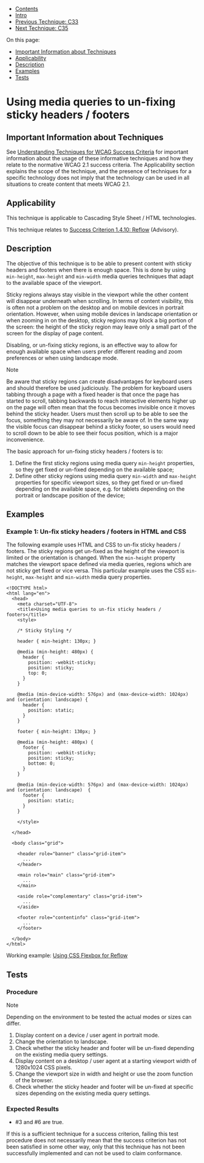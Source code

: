 -   [Contents](https://www.w3.org/WAI/WCAG21/Techniques/#techniques "Table of Contents")
-   [Intro](https://www.w3.org/WAI/WCAG21/Techniques/#introduction "Introduction to Techniques")
-   [Previous Technique: C33](C33)
-   [Next Technique: C35](C35)

On this page:

-   [Important Information about Techniques](#important-information)
-   [Applicability](#applicability)
-   [Description](#description)
-   [Examples](#examples)
-   [Tests](#tests)

Using media queries to un-fixing sticky headers / footers
=========================================================

Important Information about Techniques
--------------------------------------

See [Understanding Techniques for WCAG Success Criteria](https://www.w3.org/WAI/WCAG21/Understanding/understanding-techniques) for important information about the usage of these informative techniques and how they relate to the normative WCAG 2.1 success criteria. The Applicability section explains the scope of the technique, and the presence of techniques for a specific technology does not imply that the technology can be used in all situations to create content that meets WCAG 2.1.

Applicability
-------------

This technique is applicable to Cascading Style Sheet / HTML technologies.

This technique relates to [Success Criterion 1.4.10: Reflow](https://www.w3.org/WAI/WCAG21/Understanding/reflow) (Advisory).

Description
-----------

The objective of this technique is to be able to present content with sticky headers and footers when there is enough space. This is done by using `min-height`, `max-height` and `min-width` media queries techniques that adapt to the available space of the viewport.

Sticky regions always stay visible in the viewport while the other content will disappear underneath when scrolling. In terms of content visibility, this is often not a problem on the desktop and on mobile devices in portrait orientation. However, when using mobile devices in landscape orientation or when zooming in on the desktop, sticky regions may block a big portion of the screen: the height of the sticky region may leave only a small part of the screen for the display of page content.

Disabling, or un-fixing sticky regions, is an effective way to allow for enough available space when users prefer different reading and zoom preferences or when using landscape mode.

Note

Be aware that sticky regions can create disadvantages for keyboard users and should therefore be used judiciously. The problem for keyboard users tabbing through a page with a fixed header is that once the page has started to scroll, tabbing backwards to reach interactive elements higher up on the page will often mean that the focus becomes invisible once it moves behind the sticky header. Users must then scroll up to be able to see the focus, something they may not necessarily be aware of. In the same way the visible focus can disappear behind a sticky footer, so users would need to scroll down to be able to see their focus position, which is a major inconvenience.

The basic approach for un-fixing sticky headers / footers is to:

1.  Define the first sticky regions using media query `min-height` properties, so they get fixed or un-fixed depending on the available space;
2.  Define other sticky regions using media query `min-width` and `max-height` properties for specific viewport sizes, so they get fixed or un-fixed depending on the available space, e.g. for tablets depending on the portrait or landscape position of the device;

Examples
--------

### Example 1: Un-fix sticky headers / footers in HTML and CSS

The following example uses HTML and CSS to un-fix sticky headers / footers. The sticky regions get un-fixed as the height of the viewport is limited or the orientation is changed. When the `min-height` property matches the viewport space defined via media queries, regions which are not sticky get fixed or vice versa. This particular example uses the CSS `min-height`, `max-height` and `min-width` media query properties.

    <!DOCTYPE html>
    <html lang="en">
      <head>
        <meta charset="UTF-8">
        <title>Using media queries to un-fix sticky headers / footers</title>
        <style>

        /* Sticky Styling */

        header { min-height: 130px; }

        @media (min-height: 480px) {
          header {
            position: -webkit-sticky;
            position: sticky;
            top: 0;
          }
        }

        @media (min-device-width: 576px) and (max-device-width: 1024px) and (orientation: landscape) {
          header {
            position: static;
          }
        }

        footer { min-height: 130px; }

        @media (min-height: 480px) {
          footer {
            position: -webkit-sticky;
            position: sticky;
            bottom: 0;
          }
        }

        @media (min-device-width: 576px) and (max-device-width: 1024px) and (orientation: landscape)  {
          footer {
            position: static;
          }
        }

        </style>

      </head>

      <body class="grid">

        <header role="banner" class="grid-item">
          ...
        </header>

        <main role="main" class="grid-item">        
          ...
        </main>

        <aside role="complementary" class="grid-item">
          ...
        </aside>

        <footer role="contentinfo" class="grid-item">
          ...
        </footer>

      </body>
    </html>

Working example: [Using CSS Flexbox for Reflow](../../working-examples/css-sticky/)

Tests
-----

### Procedure

Note

Depending on the environment to be tested the actual modes or sizes can differ.

1.  Display content on a device / user agent in portrait mode.
2.  Change the orientation to landscape.
3.  Check whether the sticky header and footer will be un-fixed depending on the existing media query settings.
4.  Display content on a desktop / user agent at a starting viewport width of 1280x1024 CSS pixels.
5.  Change the viewport size in width and height or use the zoom function of the browser.
6.  Check whether the sticky header and footer will be un-fixed at specific sizes depending on the existing media query settings.

### Expected Results

-   \#3 and \#6 are true.

If this is a sufficient technique for a success criterion, failing this test procedure does not necessarily mean that the success criterion has not been satisfied in some other way, only that this technique has not been successfully implemented and can not be used to claim conformance.
